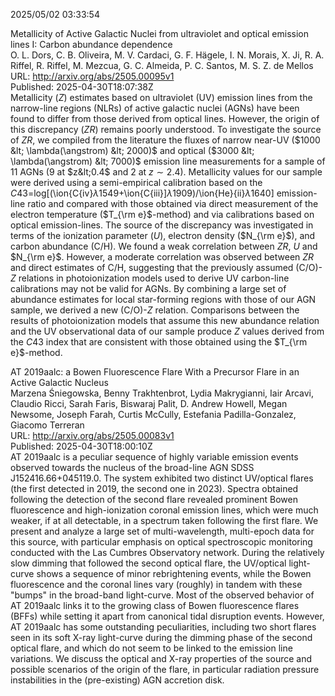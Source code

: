 2025/05/02 03:33:54  

Metallicity of Active Galactic Nuclei from ultraviolet and optical
  emission lines I: Carbon abundance dependence  
O. L. Dors, C. B. Oliveira, M. V. Cardaci, G. F. Hägele, I. N. Morais, X. Ji, R. A. Riffel, R. Riffel, M. Mezcua, G. C. Almeida, P. C. Santos, M. S. Z. de Mellos  
URL: http://arxiv.org/abs/2505.00095v1  
Published: 2025-04-30T18:07:38Z  
  Metallicity ($Z$) estimates based on ultraviolet (UV) emission lines from the narrow-line regions (NLRs) of active galactic nuclei (AGNs) have been found to differ from those derived from optical lines. However, the origin of this discrepancy ($ZR$) remains poorly understood. To investigate the source of $ZR$, we compiled from the literature the fluxes of narrow near-UV ($1000 &lt; \lambda(\angstrom) &lt; 2000)$ and optical ($3000 &lt; \lambda(\angstrom) &lt; 7000)$ emission line measurements for a sample of 11 AGNs (9 at $z&lt;0.4$ and 2 at $z\sim2.4$). Metallicity values for our sample were derived using a semi-empirical calibration based on the $C43$=log[(\ion{C{iv}$\lambda$1549+\ion{C{iii}]$\lambda$1909)/\ion{He}{ii}$\lambda$1640] emission-line ratio and compared with those obtained via direct measurement of the electron temperature ($T_{\rm e}$-method) and via calibrations based on optical emission-lines. The source of the discrepancy was investigated in terms of the ionization parameter ($U$), electron density ($N_{\rm e}$), and carbon abundance (C/H). We found a weak correlation between $ZR$, $U$ and $N_{\rm e}$. However, a moderate correlation was observed between $ZR$ and direct estimates of C/H, suggesting that the previously assumed (C/O)-$Z$ relations in photoionization models used to derive UV carbon-line calibrations may not be valid for AGNs. By combining a large set of abundance estimates for local star-forming regions with those of our AGN sample, we derived a new (C/O)-$Z$ relation. Comparisons between the results of photoionization models that assume this new abundance relation and the UV observational data of our sample produce $Z$ values derived from the $C43$ index that are consistent with those obtained using the $T_{\rm e}$-method.   

AT 2019aalc: a Bowen Fluorescence Flare With a Precursor Flare in an
  Active Galactic Nucleus  
Marzena Śniegowska, Benny Trakhtenbrot, Lydia Makrygianni, Iair Arcavi, Claudio Ricci, Sarah Faris, Biswaraj Palit, D. Andrew Howell, Megan Newsome, Joseph Farah, Curtis McCully, Estefania Padilla-Gonzalez, Giacomo Terreran  
URL: http://arxiv.org/abs/2505.00083v1  
Published: 2025-04-30T18:00:10Z  
  AT 2019aalc is a peculiar sequence of highly variable emission events observed towards the nucleus of the broad-line AGN SDSS J152416.66+045119.0. The system exhibited two distinct UV/optical flares (the first detected in 2019, the second one in 2023). Spectra obtained following the detection of the second flare revealed prominent Bowen fluorescence and high-ionization coronal emission lines, which were much weaker, if at all detectable, in a spectrum taken following the first flare. We present and analyze a large set of multi-wavelength, multi-epoch data for this source, with particular emphasis on optical spectroscopic monitoring conducted with the Las Cumbres Observatory network. During the relatively slow dimming that followed the second optical flare, the UV/optical light-curve shows a sequence of minor rebrightening events, while the Bowen fluorescence and the coronal lines vary (roughly) in tandem with these "bumps" in the broad-band light-curve. Most of the observed behavior of AT 2019aalc links it to the growing class of Bowen fluorescence flares (BFFs) while setting it apart from canonical tidal disruption events. However, AT 2019aalc has some outstanding peculiarities, including two short flares seen in its soft X-ray light-curve during the dimming phase of the second optical flare, and which do not seem to be linked to the emission line variations. We discuss the optical and X-ray properties of the source and possible scenarios of the origin of the flare, in particular radiation pressure instabilities in the (pre-existing) AGN accretion disk.   


